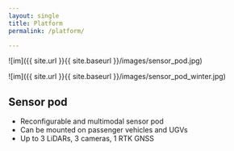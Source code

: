 ```yaml
---
layout: single
title: Platform
permalink: /platform/

---
```


![im]({{ site.url }}{{ site.baseurl }}/images/sensor_pod.jpg)

![im]({{ site.url }}{{ site.baseurl }}/images/sensor_pod_winter.jpg)

## Sensor pod
  * Reconfigurable and multimodal sensor pod
  * Can be mounted on passenger vehicles and UGVs
  * Up to 3 LiDARs, 3 cameras, 1 RTK GNSS
